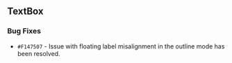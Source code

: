 ## TextBox

### Bug Fixes

- `#F147507` - Issue with floating label misalignment in the outline mode has been resolved.
